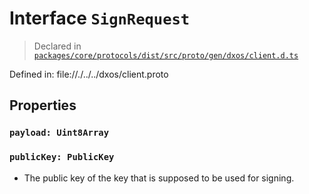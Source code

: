 # Interface `SignRequest`
> Declared in [`packages/core/protocols/dist/src/proto/gen/dxos/client.d.ts`]()

Defined in:
   file://./../../dxos/client.proto
## Properties
### `payload: Uint8Array`
### `publicKey: PublicKey`
- The public key of the key that is supposed to be used for signing.